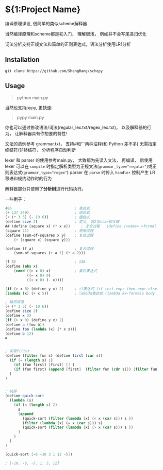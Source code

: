 
# ${1:Project Name}
编译原理课设, 很简单的类似scheme解释器

当然编译原理和scheme都是初入门， 理解很浅， 例如并不会写尾递归优化


词法分析支持正规文法和简单的正则表达式，语法分析使用LR1分析



## Installation
`git clone https://github.com/ShengRang/schepy`

## Usage
>python main.py

当然也支持pypy, 更快速:
>pypy main.py


你也可以通过修改语法/词法(regular_lex.txt/regex_lex.txt)， 以及解释器的行为， 让解释器具有你想要的特性!

文法的范例参考 grammar.txt， 支持#和'''两种注释(和 Python 差不多)
无需指定终结符/非终结符， 分析程序自动判断

lexer 和 parser 的使用参考main.py， 大致都为先读入文法， 再编译， 后使用
lexer 可以在 `compile` 时指定解析类型为正规文法(`grammar_type="regular"`)或正则表达式(`grammar_type="regex"`)
parser 在 `parse` 时传入 `handler` 控制产生 LR 移进和规约动作时的行为

解释器部分只使用了**分析树**进行代码执行。

一些例子：
```scheme
486                             ; 表达式
(+ 137 349)                     ; 组合式
(+ (* 3 5) (- 10 6))            ; 组合式
(define size 2)                 ; 定义, 将2与size相关联
## (define (square x) (* x x))     ; 复合过程   (define (<name> <formal parameters>) <body>)
(square 21)                     ; 使用过程
(define (sum-of-squares x y)    ; 复合过程
    (+ (square x) (square y)))

(define (f a)                   ; 复合过程
    (sum-of-squares (+ a 1) (* a 2)))

(f 5)                           ; 136
(define (abs x)
    (cond ((> x 0) x)           ; 条件表达式
          ((= x 0) 0)
          ((< x 0) (- x))))

(if (> x 0) (define y x) 2)     ; if表达式 (if test-expr then-expr else-expr) (这个还是用函数实现比较好)
(lambda (x) (+ x 5))            ; lambda表达式 (lambda kw-formals body ...+)

; 延迟求值
(+ (* 3 5) (- 10 6))
(define size 2)
(define x 3)
(if (> x 0) (define y x) 2)
(define a (foo b))
(define foo (lambda (x) (* x x)))
(define b 12)
a


; 实现filter
(define (filter fun s) (define first (car s))
  (if (= (length s) 1)
    (if (fun first) [first] [] )
    (if (fun first) (append [first]  (filter fun (cdr s))) (filter fun (cdr s)))
  )
)


; 快排
(define quick-sort
  (lambda (s)
    (if (< (length s) 2)
      s
      (append
        (quick-sort (filter (lambda (x) (< x (car s))) s ))
        (filter (lambda (x) (= x (car s))) s)
        (quick-sort (filter (lambda (x) (> x (car s))) s ))
      )
    )
  )
)

(quick-sort [-6 -10 3 1 12 -5])

; [-10, -6, -5, 1, 3, 12]
```
